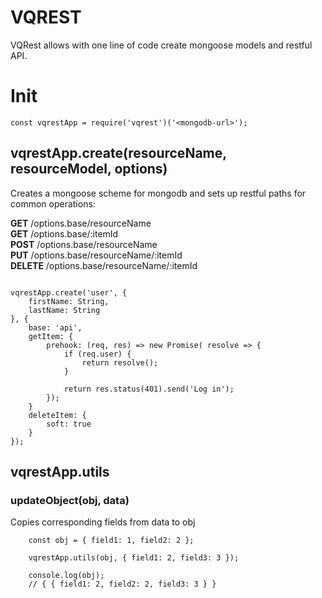 # VQREST

VQRest allows with one line of code create mongoose models and restful API.


# Init
```
const vqrestApp = require('vqrest')('<mongodb-url>');
```

## vqrestApp.create(resourceName, resourceModel, options)

Creates a mongoose scheme for mongodb and sets up restful paths for common operations:

**GET** /options.base/resourceName<br>
**GET** /options.base/:itemId<br>
**POST** /options.base/resourceName<br>
**PUT** /options.base/resourceName/:itemId<br>
**DELETE** /options.base/resourceName/:itemId

```

vqrestApp.create('user', {
    firstName: String,
    lastName: String
}, {
    base: 'api',
    getItem: {
        prehook: (req, res) => new Promise( resolve => {
            if (req.user) {
                return resolve();
            }

            return res.status(401).send('Log in');
        });
    }
    deleteItem: {
        soft: true
    }
});
```

## vqrestApp.utils

### updateObject(obj, data)
Copies corresponding fields from data to obj

```
    const obj = { field1: 1, field2: 2 };

    vqrestApp.utils(obj, { field1: 2, field3: 3 });

    console.log(obj);
    // { { field1: 2, field2: 2, field3: 3 } }
```